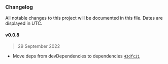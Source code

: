### Changelog

All notable changes to this project will be documented in this file. Dates are displayed in UTC.

#### v0.0.8

> 29 September 2022

- Move deps from devDependencies to dependencies [`43dfc21`](https://github.com/fireblocks/fireblocks-web3-provider/commit/43dfc21bf628d128f9114178f6b00d9130e575db)
